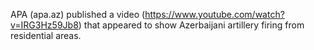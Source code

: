 APA (apa.az) published a video (https://www.youtube.com/watch?v=IRG3Hz59Jb8) that appeared to show Azerbaijani artillery firing from residential areas.
